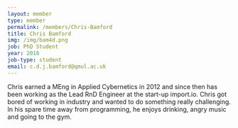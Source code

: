 ```yaml
---
layout: member
type: member
permalink: /members/Chris-Bamford
title: Chris Bamford
img: /img/bam4d.png
job: PhD Student
year: 2018
job-type: student
email: c.d.j.bamford@qmul.ac.uk
---
```


Chris earned a MEng in Applied Cybernetics in 2012 and since then has been working as the Lead RnD Engineer at the start-up import.io.
Chris got bored of working in industry and wanted to do something really challenging.
In his spare time away from programming, he enjoys drinking, angry music and going to the gym.
